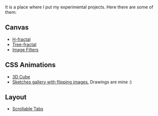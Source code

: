 It is a place where I put my experimental projects. Here there are some of them:

## Canvas
* [H-fractal](http://yuliatsareva.github.io/sandbox/canvas/h-fractal.html)
* [Tree-fractal](http://yuliatsareva.github.io/sandbox/canvas/tree-fractal.html)
* [Image Filters](http://yuliatsareva.github.io/sandbox/canvas/filters)

## CSS Animations
* [3D Cube](http://yuliatsareva.github.io/sandbox/css-animation/cube)
* [Sketches gallery with flipping images.](http://yuliatsareva.github.io/sandbox/css-animation/sketches)
Drawings are mine :)

## Layout
* [Scrollable Tabs](http://yuliatsareva.github.io/sandbox/layout/tabs/)
